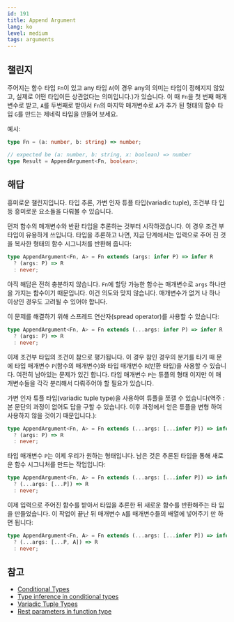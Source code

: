 ```yaml
---
id: 191
title: Append Argument
lang: ko
level: medium
tags: arguments
---
```


## 챌린지

주어지는 함수 타입 `Fn`이 있고 any 타입 `A`(이 경우 any의 의미는 타입이 정해지지
않았고, 실제로 어떤 타입이든 상관없다는 의미입니다.)가 있습니다. 이 때 `Fn`을 첫
번째 매개변수로 받고, `A`를 두번째로 받아서 `Fn`의 마지막 매개변수로 `A`가 추가
된 형태의 함수 타입 `G`를 만드는 제네릭 타입을 만들어 보세요.

예시:

```ts
type Fn = (a: number, b: string) => number;

// expected be (a: number, b: string, x: boolean) => number
type Result = AppendArgument<Fn, boolean>;
```

## 해답

흥미로운 챌린지입니다. 타입 추론, 가변 인자 튜플 타입(variadic tuple), 조건부 타
입 등 흥미로운 요소들을 다뤄볼 수 있습니다.

먼저 함수의 매개변수와 반환 타입을 추론하는 것부터 시작하겠습니다. 이 경우 조건
부 타입이 유용하게 쓰입니다. 타입을 추론하고 나면, 지금 단계에서는 입력으로 주어
진 것을 복사한 형태의 함수 시그니처를 반환해 줍니다:

```ts
type AppendArgument<Fn, A> = Fn extends (args: infer P) => infer R
  ? (args: P) => R
  : never;
```

아직 해답은 전혀 충분하지 않습니다. `Fn`에 할당 가능한 함수는 매개변수로 `args`
하나만을 가지는 함수이기 때문입니다. 이건 의도와 맞지 않습니다. 매개변수가 없거
나 하나 이상인 경우도 고려될 수 있어야 합니다.

이 문제를 해결하기 위해 스프레드 연산자(spread operator)를 사용할 수 있습니다:

```ts
type AppendArgument<Fn, A> = Fn extends (...args: infer P) => infer R
  ? (args: P) => R
  : never;
```

이제 조건부 타입의 조건이 참으로 평가됩니다. 이 경우 참인 경우의 분기를 타기 때
문에 타입 매개변수 `P`(함수의 매개변수)와 타입 매개변수 `R`(반환 타입)을 사용할
수 있습니다. 여전히 남아있는 문제가 있긴 합니다. 타입 매개변수 `P`는 튜플의 형태
이지만 이 매개변수들을 각각 분리해서 다뤄주어야 할 필요가 있습니다.

가변 인자 튜플 타입(variadic tuple type)을 사용하여 튜플을 쪼갤 수 있습니다(역주
: 본 문단의 과정이 없어도 답을 구할 수 있습니다. 이후 과정에서 얻은 튜플을 변형
하여 사용하지 않을 것이기 때문입니다.):

```ts
type AppendArgument<Fn, A> = Fn extends (...args: [...infer P]) => infer R
  ? (args: P) => R
  : never;
```

타입 매개변수 `P`는 이제 우리가 원하는 형태입니다. 남은 것은 추론된 타입을 통해
새로운 함수 시그니처를 만드는 작업입니다:

```ts
type AppendArgument<Fn, A> = Fn extends (...args: [...infer P]) => infer R
  ? (...args: [...P]) => R
  : never;
```

이제 입력으로 주어진 함수를 받아서 타입을 추론한 뒤 새로운 함수를 반환해주는 타
입을 만들었습니다. 이 작업이 끝난 뒤 매개변수 `A`를 매개변수들의 배열에 넣어주기
만 하면 됩니다:

```ts
type AppendArgument<Fn, A> = Fn extends (...args: [...infer P]) => infer R
  ? (...args: [...P, A]) => R
  : never;
```

## 참고

- [Conditional Types](https://www.typescriptlang.org/docs/handbook/2/conditional-types.html)
- [Type inference in conditional types](https://www.typescriptlang.org/docs/handbook/2/conditional-types.html#inferring-within-conditional-types)
- [Variadic Tuple Types](https://www.typescriptlang.org/docs/handbook/release-notes/typescript-4-0.html#variadic-tuple-types)
- [Rest parameters in function type](https://www.typescriptlang.org/docs/handbook/2/functions.html#rest-parameters-and-arguments)
